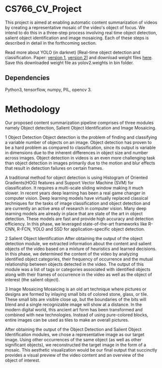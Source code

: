# CS766_CV_Project
This project is aimed at enabling automatic content summarization of videos by creating a representative mosaic of the video's object of focus. We intend to do this in a three-step process involving real time object detection, salient object identification and image mosaicing. Each of these steps is described in detail in the forthcoming section.

Read more about YOLO (in darknet) [Real-time object detection and classification. Paper: [version 1](https://arxiv.org/pdf/1506.02640.pdf), [version 2](https://arxiv.org/pdf/1612.08242.pdf)] and download weight files [here](http://pjreddie.com/darknet/yolo/). Save this downloaded weight file as yolov2.weights in bin folder.

## Dependencies

Python3, tensorflow, numpy, PIL, opencv 3.

# Methodology
Our proposed content summarization pipeline comprises of three modules namely Object detection, Salient Object Identification and Image Mosaicing.

1 Object Detection
Object detection is the problem of finding and classifying a variable number of objects on an image. Object detection has proven to be a hard problem as compared to classification, since its output is variable in dimensions due to the inherent differences in object size and number across images. Object detection in videos is an even more challenging task than object detection in images primarily due to the motion and blur effects that result in detection failures on certain frames.

A traditional method for object detection is using Histogram of Oriented Gradients(HOG) features and Support Vector Machine (SVM) for classification. It requires a multi-scale sliding window making it much slower. In recent years deep learning has been a real game changer in computer vision. Deep learning models have virtually replaced classical techniques for the tasks of image classification and object detection and are currently an active area of research in computer vision. Many deep learning models are already in place that are state of the art in object detection. These models are fast and provide high accuracy and detection efficiency. In this phase, we leveraged state-of-the-art frameworks like R-CNN, R-FCN, YOLO and SSD for application-specific object detection.

2 Salient Object Identification
After obtaining the output of the object detection module, we extracted information about the content and salient objects of the video based on a mixture of heuristics and learned decisions. In this phase, we determined the content of the video by analyzing identified object categories, their frequency of occurrence and the mutual relationship between objects detected in the video. The output of this module was a list of tags or categories associated with identified objects along with their frames of occurrence in the video as well as the object of interest (the salient object).

3 Image Mosaicing
Mosaicing is an old art technique where pictures or designs are formed by inlaying small bits of colored stone, glass, or tile. These small bits are visible close up, but the boundaries of the bits will blend and a single recognizable image will show at a distance. In the modern digital world, this ancient art form has been transformed and combined with new technologies. Instead of using pure-colored blocks, entire images can be used as tiles to make an overall pictures.

After obtaining the output of the Object Detection and Salient Object Identification modules, we chose a representative image as our target image. Using other occurrences of the same object (as well as other significant objects), we reconstructed the target image in the form of a mosaic. This aesthetic visualization would be our final output that succinctly provides a visual preview of the video content and an overview of the object of interest.
